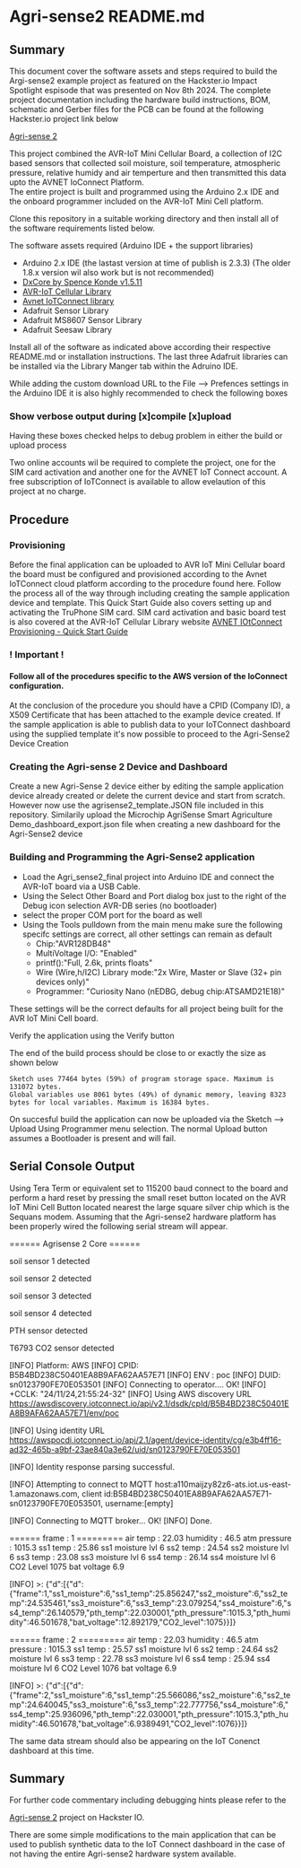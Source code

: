 
# Agri-sense2 README.md

## Summary

This document cover the software assets and steps required to build the Argi-sense2 example project as featured on 
the Hackster.io Impact Spotlight espisode that was presented on Nov 8th 2024. The complete project documentation including the hardware build
instructions, BOM, schematic and Gerber files for the PCB can be found at the following Hackster.io project link below

[Agri-sense 2](https://www.hackster.io/wizardofmake/agri-sense-2-fab593)


This project combined the AVR-IoT Mini Cellular Board, a collection of I2C based sensors that collected soil moisture, soil temperature, 
atmospheric pressure, relative humidy and air temperture and then transmitted this data upto the AVNET IoConnect Platform.  
The entire project is built and programmed using the Arduino 2.x IDE and the onboard programmer included on the AVR-IoT Mini Cell platform.

Clone this repository in a suitable working directory and then install all of the software requirements listed below. 


The software assets required (Arduino IDE + the support libraries)
+ Arduino 2.x IDE (the lastast version at time of publish is 2.3.3) (The older 1.8.x version wil also work but is not recommended)
+ [DxCore by Spence Konde v1.5.11](https://github.com/SpenceKonde/DxCore)
+ [AVR-IoT Cellular Library](https://github.com/microchip-pic-avr-solutions/avr-iot-cellular-arduino-library?tab=readme-ov-file) 
+ [Avnet IoTConnect library](https://github.com/avnet-iotconnect/iotc-arduino-mchp-avr-sdk)
+ Adafruit Sensor Library
+ Adafruit MS8607 Sensor Library
+ Adafruit Seesaw Library

Install all of the software as indicated above according their respective README.md or installation instructions. The last three Adafruit libraries
can be installed via the Library Manger tab within the Adruino IDE.

While adding the custom download URL to the File --> Prefences settings in the Arduino IDE it is also highly recommended to check the following boxes

### Show verbose output during [x]compile [x]upload

Having these boxes checked helps to debug problem in either the build or upload process

Two online accounts wil be required to complete the project, one for the SIM card activation and another one for the AVNET IoT Connect account. 
A free subscription of IoTConnect is available to allow evelaution of this project at no charge. 


## Procedure

### Provisioning
Before the final application can be uploaded to AVR IoT Mini Cellular board the board must be configured and provisioned according to the Avnet IoTConnect cloud platform 
according to the procedure found here.  Follow the process all of the way through including creating the sample application device and template.
This Quick Start Guide also covers setting up and activating the TruPhone SIM card. SIM card activation and basic 
board test is also covered at the AVR-IoT Cellular Library website
[AVNET IOtConnect Provisioning - Quick Start Guide](https://github.com/avnet-iotconnect/iotc-arduino-mchp-avr-sdk/blob/main/QUICKSTART.md)
### ! Important !
#### Follow all of the procedures specific to the AWS version of the IoConnect configuration.  
At the conclusion of the procedure you should have a CPID (Company ID), a X509 Certificate that has been attached to the example device created. 
If the sample application is able to publish data to your IoTConnect dashboard using the supplied template it's now possible to proceed to the 
Agri-Sense2 Device Creation

### Creating the Agri-sense 2 Device and Dashboard 
Create a new Agri-Sense 2 device either by editing the sample application device already created or delete the current device and start from scratch. 
However now use the agrisense2_template.JSON file included in this repository.
Similarily upload the Microchip AgriSense Smart Agriculture Demo_dashboard_export.json file when creating a new dashboard for the Agri-Sense2 device

### Building and Programming the Agri-Sense2 application
+ Load the Agri_sense2_final project into Arduino IDE and connect the AVR-IoT board via a USB Cable.  
+ Using the Select Other Board and Port dialog box just to the right of the Debug icon selection AVR-DB series (no bootloader) 
+ select the proper COM port for the board as well
+ Using the Tools pulldown from the main menu make sure the following specifc settings are correct, all other settings can remain as default
    + Chip:"AVR128DB48"
    + MultiVoltage I/O: "Enabled"
    + printf():"Full, 2.6k, prints floats"
    + Wire (Wire,h/I2C) Library mode:"2x Wire, Master or Slave (32+ pin devices only)"
    + Programmer: "Curiosity Nano (nEDBG, debug chip:ATSAMD21E18)"

These settings will be the correct defaults for all project being built for the AVR IoT Mini Cell board.

Verify the application using the Verify button

The end of the build process should be close to or exactly the size as shown below

    Sketch uses 77464 bytes (59%) of program storage space. Maximum is 131072 bytes.
    Global variables use 8061 bytes (49%) of dynamic memory, leaving 8323 bytes for local variables. Maximum is 16384 bytes.

On succesful build the application can now be uploaded via the
Sketch --> Upload Using Programmer menu selection.
The normal Upload button assumes a Bootloader is present and will fail.

## Serial Console Output
Using Tera Term or equivalent set to 115200 baud connect to the board and perform a hard reset by pressing the small reset button located on the AVR IoT Mini Cell Button located nearest the large square silver chip which is the Sequans modem. 
Assuming that the Agri-sense2 hardware platform has been properly wired the following serial stream will appear. 


====== Agrisense 2 Core ======

soil sensor 1 detected

soil sensor 2 detected

soil sensor 3 detected

soil sensor 4 detected

PTH sensor detected

T6793 CO2 sensor detected

[INFO] Platform: AWS
[INFO] CPID: B5B4BD238C50401EA8B9AFA62AA57E71
[INFO] ENV : poc
[INFO] DUID: sn0123790FE70E053501
[INFO] Connecting to operator.... OK!
[INFO] +CCLK: "24/11/24,21:55:24-32"
[INFO] Using AWS discovery URL https://awsdiscovery.iotconnect.io/api/v2.1/dsdk/cpId/B5B4BD238C50401EA8B9AFA62AA57E71/env/poc

[INFO] Using identity URL https://awspocdi.iotconnect.io/api/2.1/agent/device-identity/cg/e3b4ff16-ad32-465b-a9bf-23ae840a3e62/uid/sn0123790FE70E053501

[INFO] Identity response parsing successful.

[INFO] Attempting to connect to MQTT host:a110maijzy82z6-ats.iot.us-east-1.amazonaws.com, client id:B5B4BD238C50401EA8B9AFA62AA57E71-sn0123790FE70E053501, 
username:[empty]

[INFO] Connecting to MQTT broker... OK!
[INFO] Done.

====== frame : 1 =========
air temp : 22.03  humidity : 46.5 atm pressure : 1015.3
ss1 temp : 25.86 ss1 moisture lvl 6
ss2 temp : 24.54 ss2 moisture lvl 6
ss3 temp : 23.08 ss3 moisture lvl 6
ss4 temp : 26.14 ss4 moisture lvl 6
CO2 Level 1075  bat voltage 6.9

[INFO] >: {"d":[{"d":{"frame":1,"ss1_moisture":6,"ss1_temp":25.856247,"ss2_moisture":6,"ss2_temp":24.535461,"ss3_moisture":6,"ss3_temp":23.079254,"ss4_moisture":6,"ss4_temp":26.140579,"pth_temp":22.030001,"pth_pressure":1015.3,"pth_humidity":46.501678,"bat_voltage":12.892179,"CO2_level":1075}}]}

====== frame : 2 =========
air temp : 22.03  humidity : 46.5 atm pressure : 1015.3
ss1 temp : 25.57 ss1 moisture lvl 6
ss2 temp : 24.64 ss2 moisture lvl 6
ss3 temp : 22.78 ss3 moisture lvl 6
ss4 temp : 25.94 ss4 moisture lvl 6
CO2 Level 1076  bat voltage 6.9

[INFO] >: {"d":[{"d":{"frame":2,"ss1_moisture":6,"ss1_temp":25.566086,"ss2_moisture":6,"ss2_temp":24.640045,"ss3_moisture":6,"ss3_temp":22.777756,"ss4_moisture":6,"ss4_temp":25.936096,"pth_temp":22.030001,"pth_pressure":1015.3,"pth_humidity":46.501678,"bat_voltage":6.9389491,"CO2_level":1076}}]}


The same data stream should also be appearing on the IoT Conenct dashboard at this time.

## Summary
For further code commentary including debugging hints please refer to the 

[Agri-sense 2](https://www.hackster.io/wizardofmake/agri-sense-2-fab593) project on Hackster IO.

There are some simple modifications to the main application that can be used to publish synthetic data to the IoT Connect dashboard in the case of not having the entire Agri-sense2 hardware system available.






